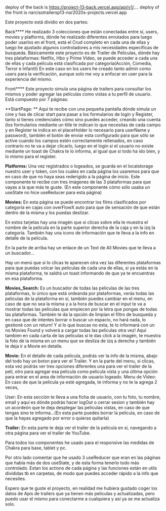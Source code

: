deploy of the back is  https://project-13-back.vercel.app/api/v1/....
deploy of the front is narcisotrailersp13-nsr2020s-projects.vercel.app

Este proyecto está dividio en dos partes:

Back****
He realizado 3 colecciones que están conectadas entre sí, users, movies y platforms, dónde he realizado diferentes enrutados para luego poder usarlos en el front,
está el Crud completo en cada una de ellas y luego he ajustado algunos controladores a mis necesidades específicas de busqueda.
Básicamente este proyecto es de Trailer de Peliculas, dónde hay tres plataformas: Netflix, Hbo y Prime Video, se puede acceder a cada una de ellas y cada pelicula está 
clasificada por categoría(Acción, Comedia, Terror e Infantil)
En este caso en los users he creado tanto admin como users para la verificación, aunque solo me voy a enfocar en user para la experiencia del mismo.


Front****
Este proyecto simula una página de trailers para consultar los mismos y poder agregar las peliculas como vistas a tu perfil de usuario.
Está compuesto por 7 páginas:

**StartPage: **
Aquí te recibe con una pequeña pantalla dónde simula un cine y has de clicar start para pasar a los formularios de login y Register, tanto si tienes credenciales cómo 
sino puedes acceder, creando una cuenta (los formularios mediante un title te indican lo que necesitas de cada campo y en Register te indica en el placeHolder lo necesario
para userName y password), también el botón de enviar esta configurado para que sólo se active cuando los campos estén correctamente rellenados, en caso contrario no
te va a dejar clicarlo, luego en el login si el usuario no existe mediante un toast de Chakra te lo informa, al igual que si todo ha ido bien, y lo mismo para el
register.

**Platforms:**
Una vez registrados o logeados, se guarda en el localstorage nuestro user y token, con los cuales en cada página los usaremos para que en caso de que no haya seas 
rederigido a la página de inicio.
Este componente te recibe con tres imágenes de las 3 plataformas para que vayas a la que más te guste.
(En este componente cómo sólo usaba un useState no hice useReducer para esta página)

**Movies:**
En esta página se puede encontrar los films clasificados por categoría en cajas con overFlowX auto para que de sensación de que están dentro de la misma y los 
puedas deslizar.

En estos tarjetas hay una imagén que si clicas sobre ella te muestra el nombre de la pelicula en la parte superior derecha de la caja y en la izq la categoría.
También hay una icono de información que te lleva a la info en detalle de la pelicula.


En la parte de arriba hay un enlace de un Text de All Movies que te lleva a un buscador...

Hay un menú que si lo clicas te aparecen otra vez las diferentes plataformas para que puedas volcar las peliculas de cada una de ellas, si ya estás en la misma 
plataforma, te saldrá un toast informando de que ya te encuentras en esa plataforma.


**Movies_Search:**
Es un buscador de todas las peliculas de las tres plataformas, lo único que está ordeanda por plataformas, verás todas las peliculas de la plataforma en sí, también 
puedes cambiar en el menu, en caso de que no sea la misma y a la hora de buscar en el input te va a mostrar todas las peliculas que empiecen por la letra que pongas
de todas las plataformas.
También te da la opción de limpian el filtro de busqueda y en caso que de intentes borrar o buscar un espacio, no hará nada, lo gestioné con un return! Y si lo que buscas
no esta, te lo informará con un no Movies Found y volverá a cargar todas las peliculas otra vez!
Aquí tambien en cada carta de las peliculas si le das click a la imagén, te muestra la foto de la misma en un menu que se desliza de izq a derecha y también te deja ir
a Movie en detalle.

**Movie:**
En el detalle de cada pelicula, podrás ver la info de la misma, abajo del todo hay un boton para ver el Trailer.
Y en la parte del menu, si clicas, esta vez podrás ver tres opciones diferentes una para ver el trailer de la peli, otro para agregar esa pelicula como pelicula vista 
y una última opción para entrar en el area de información de usuario logeado.
Menu de Video: En caso de que la pelicula ya esté agregada, te informa y no te la agrega 2 veces,



User: En esta sección te lleva a una ficha de usuario, con tu foto, tu nombre, email y aquí es dónde podrás hacer logOut o cerrar sesion y también hay un acordeón que te
deja desplegar las peliculas vistas, en caso de que tengas sino te informa...(En esta parte puedes borrar la pelicula, en caso de que la hayas agregado por error o quieras quitarla)

**Trailer:**
En esta parte te deja ver el trailer de la pelicula en sí, navegando a otra página para ver el trailer de YouTube.

Para todos los componentes he usado para el responsive las medidas de Chakra para base, tablet y pc.

Por otro lado comentar que he usado 3 useReducer que eran en las páginas que había más de dos useState, y de esta forma tenerlo todo más controlado.
Estan los actions de cada página y las funciones están en utils divididas tb en carpetas, de modo que puedes acceder rápido a la info que necesites.

Espero que te guste el proyecto, en realidad me hubiera gustado coger los datos de Apis de trailers que ya tienen más peliculas y actualizadas, pero puedo usar el mismo 
para conectarme a cualquiera y así ya se me actualiza solo.






